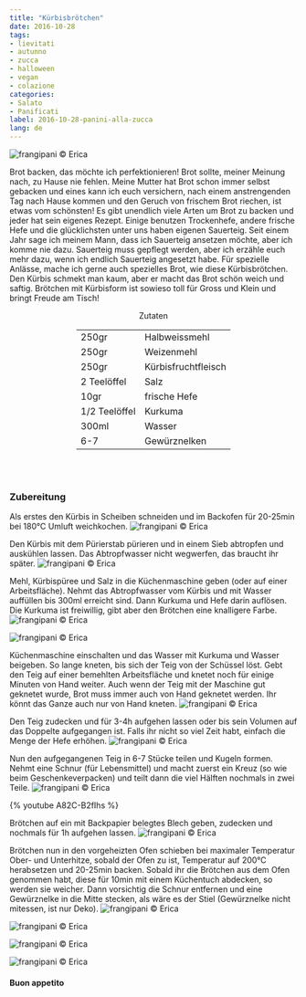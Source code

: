 ```yaml
---
title: "Kürbisbrötchen"
date: 2016-10-28
tags:
- lievitati
- autunno
- zucca
- halloween
- vegan
- colazione
categories:
- Salato
- Panificati
label: 2016-10-28-panini-alla-zucca
lang: de
---
```

![](../2016-10-28-panini-alla-zucca/header.jpg "frangipani © Erica")

Brot backen, das möchte ich perfektionieren! Brot sollte, meiner Meinung nach, zu Hause nie fehlen. Meine Mutter hat Brot schon immer selbst gebacken und eines kann ich euch versichern, nach einem anstrengenden Tag nach Hause kommen und den Geruch von frischem Brot riechen, ist etwas vom schönsten! Es gibt unendlich viele Arten um Brot zu backen und jeder hat sein eigenes Rezept. Einige benutzen Trockenhefe, andere frische Hefe und die glücklichsten unter uns haben eigenen Sauerteig. Seit einem Jahr sage ich meinem Mann, dass ich Sauerteig ansetzen möchte, aber ich komme nie dazu. Sauerteig muss gepflegt werden, aber ich erzähle euch mehr dazu, wenn ich endlich Sauerteig angesetzt habe. Für spezielle Anlässe, mache ich gerne auch spezielles Brot, wie diese Kürbisbrötchen. Den Kürbis schmekt man kaum, aber er macht das Brot schön weich und saftig. Brötchen mit Kürbisform ist sowieso toll für Gross und Klein und bringt Freude am Tisch!

<div id="wrapper" style="text-align: center">
  <div id="yourdiv" style="display: inline-block;">
    <div class="ingredients">
      <div class="ingredients-title">Zutaten</div>
      <table>
        <tbody>
          <tr>
            <td>250gr</td>
            <td>Halbweissmehl</td>
          </tr>
          <tr>
            <td>250gr</td>
            <td>Weizenmehl</td>
          </tr>
          <tr>
            <td>250gr</td>
            <td>Kürbisfruchtfleisch</td>
          </tr>
          <tr>
            <td>2 Teelöffel</td>
            <td>Salz</td>
          </tr>
          <tr>
            <td>10gr</td>
            <td>frische Hefe</td>
          </tr>
          <tr>
            <td>1/2 Teelöffel</td>
            <td>Kurkuma</td>
          </tr>
          <tr>
            <td>300ml</td>
            <td>Wasser</td>
          </tr>
          <tr>
            <td>6-7</td>
            <td>Gewürznelken</td>
          </tr>
        </tbody>
      </table>
      <br></br>
    </div>
  </div>
</div>


<h3>
  <font color="grey">
    <i class="fa-solid fa-gears"></i>
  </font> Zubereitung
</h3>

Als erstes den Kürbis in Scheiben schneiden und im Backofen für 20-25min bei 180°C Umluft weichkochen. 
![](../2016-10-28-panini-alla-zucca/zucca.jpg "frangipani © Erica")

Den Kürbis mit dem Pürierstab pürieren und in einem Sieb abtropfen und auskühlen lassen. Das Abtropfwasser nicht wegwerfen, das braucht ihr später.
![](../2016-10-28-panini-alla-zucca/purea.jpg "frangipani © Erica")

Mehl, Kürbispüree und Salz in die Küchenmaschine geben (oder auf einer Arbeitsfläche). Nehmt das Abtropfwasser vom Kürbis und mit Wasser auffüllen bis 300ml erreicht sind. Dann Kurkuma und Hefe darin auflösen. Die Kurkuma ist freiwillig, gibt aber den Brötchen eine knalligere Farbe.
![](../2016-10-28-panini-alla-zucca/farine.jpg "frangipani © Erica")

![](../2016-10-28-panini-alla-zucca/liquidi.jpg "frangipani © Erica")

Küchenmaschine einschalten und das Wasser mit Kurkuma und Wasser beigeben. So lange kneten, bis sich der Teig von der Schüssel löst. Gebt den Teig auf einer bemehlten Arbeitsfläche und knetet noch für einige Minuten von Hand weiter. Auch wenn der Teig mit der Maschine gut geknetet wurde, Brot muss immer auch von Hand geknetet werden. Ihr könnt das Ganze auch nur von Hand kneten.
![](../2016-10-28-panini-alla-zucca/impasto.jpg "frangipani © Erica")

Den Teig zudecken und für 3-4h aufgehen lassen oder bis sein Volumen auf das Doppelte aufgegangen ist. Falls ihr nicht so viel Zeit habt, einfach die Menge der Hefe erhöhen.
![](../2016-10-28-panini-alla-zucca/impastolievitato.jpg "frangipani © Erica")

Nun den aufgegangenen Teig in 6-7 Stücke teilen und Kugeln formen. Nehmt eine Schnur (für Lebensmittel) und macht zuerst ein Kreuz (so wie beim Geschenkeverpacken) und teilt dann die viel Hälften nochmals in zwei Teile.
![](../2016-10-28-panini-alla-zucca/paninizucca.jpg "frangipani © Erica")

{% youtube A82C-B2fIhs %}

Brötchen auf ein mit Backpapier belegtes Blech geben, zudecken und nochmals für 1h aufgehen lassen.
![](../2016-10-28-panini-alla-zucca/paninilievitati.jpg "frangipani © Erica")

Brötchen nun in den vorgeheizten Ofen schieben bei maximaler Temperatur Ober- und Unterhitze, sobald der Ofen zu ist, Temperatur auf 200°C herabsetzen und 20-25min backen. Sobald ihr die Brötchen aus dem Ofen genommen habt, diese für 10min mit einem Küchentuch abdecken, so werden sie weicher. Dann vorsichtig die Schnur entfernen und eine Gewürznelke in die Mitte stecken, als wäre es der Stiel (Gewürznelke nicht mitessen, ist nur Deko).
![](../2016-10-28-panini-alla-zucca/risultato1.jpg "frangipani © Erica")

![](../2016-10-28-panini-alla-zucca/risultato2.jpg "frangipani © Erica")

![](../2016-10-28-panini-alla-zucca/risultato3.jpg "frangipani © Erica")

![](../2016-10-28-panini-alla-zucca/risultato4.jpg "frangipani © Erica")


<h4>Buon appetito
  <font color="red">
    <i class="fa-regular fa-face-smile"></i>
  </font>
</h4>
